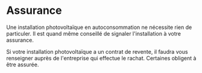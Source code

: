 # Assurance

Une installation photovoltaïque en autoconsommation ne nécessite rien de particuler.
Il est quand même conseillé de signaler l'installation à votre assurance.

Si votre installation photovoltaïque a un contrat de revente, il faudra vous renseigner auprès de l'entreprise qui effectue le rachat.
Certaines obligent à être assurée.

